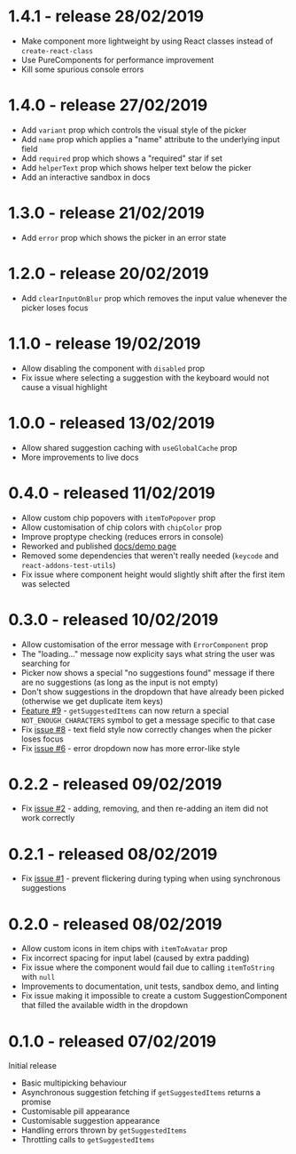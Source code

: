 # 1.4.1 - release 28/02/2019
 * Make component more lightweight by using React classes instead of `create-react-class`
 * Use PureComponents for performance improvement
 * Kill some spurious console errors

# 1.4.0 - release 27/02/2019
 * Add `variant` prop which controls the visual style of the picker
 * Add `name` prop which applies a "name" attribute to the underlying input field
 * Add `required` prop which shows a "required" star if set
 * Add `helperText` prop which shows helper text below the picker
 * Add an interactive sandbox in docs

# 1.3.0 - release 21/02/2019
 * Add `error` prop which shows the picker in an error state

# 1.2.0 - release 20/02/2019
 * Add `clearInputOnBlur` prop which removes the input value whenever the picker loses focus

# 1.1.0 - release 19/02/2019
 * Allow disabling the component with `disabled` prop
 * Fix issue where selecting a suggestion with the keyboard would not cause a visual highlight

# 1.0.0 - released 13/02/2019
 * Allow shared suggestion caching with `useGlobalCache` prop
 * More improvements to live docs

# 0.4.0 - released 11/02/2019
 * Allow custom chip popovers with `itemToPopover` prop
 * Allow customisation of chip colors with `chipColor` prop
 * Improve proptype checking (reduces errors in console)
 * Reworked and published [docs/demo page](https://atropos-tech.github.io/material-multi-picker/index.html)
 * Removed some dependencies that weren't really needed (`keycode` and `react-addons-test-utils`)
 * Fix issue where component height would slightly shift after the first item was selected

# 0.3.0 - released 10/02/2019
 * Allow customisation of the error message with `ErrorComponent` prop
 * The "loading&hellip;" message now explicity says what string the user was searching for
 * Picker now shows a special "no suggestions found" message if there are no suggestions (as long as the input is not empty)
 * Don't show suggestions in the dropdown that have already been picked (otherwise we get duplicate item keys)
 * [Feature #9](https://github.com/atropos-tech/material-multi-picker/issues/9) - `getSuggestedItems` can now return a special `NOT_ENOUGH_CHARACTERS` symbol to get a message specific to that case
 * Fix [issue #8](https://github.com/atropos-tech/material-multi-picker/issues/8) - text field style now correctly changes when the picker loses focus
 * Fix [issue #6](https://github.com/atropos-tech/material-multi-picker/issues/6) - error dropdown now has more error-like style

# 0.2.2 - released 09/02/2019
 * Fix [issue #2](https://github.com/atropos-tech/material-multi-picker/issues/2) - adding, removing, and then re-adding an item did not work correctly

# 0.2.1 - released 08/02/2019
 * Fix [issue #1](https://github.com/atropos-tech/material-multi-picker/issues/1) - prevent flickering during typing when using synchronous suggestions

# 0.2.0 - released 08/02/2019
 * Allow custom icons in item chips with `itemToAvatar` prop
 * Fix incorrect spacing for input label (caused by extra padding)
 * Fix issue where the component would fail due to calling `itemToString` with `null`
 * Improvements to documentation, unit tests, sandbox demo, and linting
 * Fix issue making it impossible to create a custom SuggestionComponent that filled the available width in the dropdown

# 0.1.0 - released 07/02/2019
Initial release
 * Basic multipicking behaviour
 * Asynchronous suggestion fetching if `getSuggestedItems` returns a promise
 * Customisable pill appearance
 * Customisable suggestion appearance
 * Handling errors thrown by `getSuggestedItems`
 * Throttling calls to `getSuggestedItems`